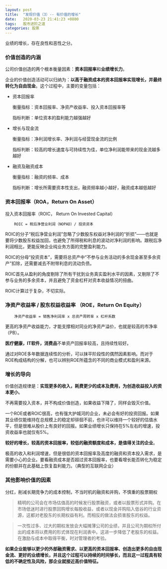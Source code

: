 ```yaml
---
layout: post
title:  "发现价值（3）-- 有价值的增长"
date:   2020-03-23 21:41:23 +0800
tags:   股市进阶之道
categories: 股票
---
```


业绩的增长，存在良性和恶性之分。

### 价值创造的内涵

公司价值创造的两个根本衡量因素：**资本回报率**和**业绩增长力**。

企业的价值创造活动可以归纳为：**以高于融资成本的资本回报率实现增长，并最终转化为自由现金**。这个过程中，主要的变量包括：

+ 资本回报率

    衡量指标：资本回报率、净资产收益率、投入资本回报率等

    指标判断：单位资本的盈利能力越强越好

+ 增长与现金流

    衡量指标：净利润增长率、净利润与经营现金流的比例

    指标判断：较高的增长速度与可持续性为佳，单位净利润能带来的现金流越多越好

+ 融资及融资成本

    衡量指标：融资的频率、成本

    指标判断：增长所需要资本性支出，融资频率越小越好，融资成本越低越好

### 资本回报率（ROA，Return On Asset）

投入资本回报率（ROIC， Return On Invested Capital）

        ROIC = 税后净营业利润（NOPAD）/ 投资资本

ROIC的分子“税后净营业利润”忽略了少数股东权益对净利润的“折损”——也就是要将少数股东权益加回，也避免了所得税和利息的波动对净利润的影响。跟税后净利润相比，更能反映企业纯业务方面的完整盈利能力。

ROIC的分母“投资资本”，需要将总资产中“不参与业务活动的多余现金甚至多余资产”扣除，还需要减去不附带利息的流动负债。

ROIC首先从盈利的角度剔除了所有干扰到业务真实盈利水平的因素，又剔除了不参与业务的多余资本，并且避免了资金杠杆对资本收益情况的扭曲。

ROIC计算过于复杂，不切实际。

### 净资产收益率 / 股东权益收益率 （ROE，Return On Equity）

        净资产收益率 = 销售净利润率 x 总资产周转率 x 杠杆系数

更高的净资产收益能力，才能支撑相对同业的净资产溢价，也就是较高的市净率（PB）。

**医疗健康，IT软件，消费品**不单资产回报率较高，且持续性较好。

通过对ROE多年数据连续性的分析，可以抹平阶段性的偶然因素影响。而对于ROE构成结构的分解，也可以辨别ROE所蕴含的不同的商业模式和盈利来源。

### 增长的导向

价值创造规律是：**实现更多的收入，耗费更少的成本及费用，为创造收益投入的资本更小**。

不再需要投入资本，并不构成价值创造，如果收益下降了，同样会毁灭价值。

一个ROE或者ROIC很高，也有强大护城河的企业，未必会有好的投资回报。如果其业绩仅能维持在总规模上的稳定却徘徊不前，也许可以维持一个较好的估值水平，但是很难从股价上有良好的回报。如果业绩增长只保持在5%左右的增速，投资收益率也就仅有5%。

**较好的增长，较高的资本回报率，较低的融资额度和成本，是值得关注的企业**。

极高的收入和利润增速，但是很低的资本回报率及高度的融资和资本投入需求，是需要小心的企业。要看融资成本是否超过资本回报率，也要看增长能否转化为稳定的份额并在此基础上恢复盈利能力。（典型的互联网企业）

### 其他影响价值的因素

分红，削减长期竞争力的成本控制，不当时机的融资和并购，不慎重的股票期权

> 精明的公司会在市场估值高的时候发行股票融资，或者以股票形式并购。在市场低迷时进行股票回购增长每股收益，或者以现金并购陷入低谷的行业资源，这都对老股东的长期权益有利。而相反的做法会损害股东的权益。

> 一次性过多、过大的期权发放会大幅摊薄公司的业绩，并且公司为期权所付出的成本将以费用的形式体现在利润表中。这进一步降低了老股东的权益。在激励与成本中取得平衡，时对管理者的考验。

**如果企业能够以更少的外部融资需求、以更高的资本回报率、创造出更多的自由现金流、更好的业绩增长，并且这个过程可以持续的时间够长，而且这一过程具有较低的不确定性及风险，那企业就接近高价值特征。**